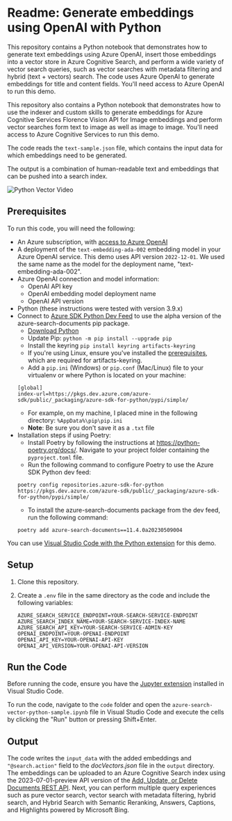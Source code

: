 # Readme: Generate embeddings using OpenAI with Python

This repository contains a Python notebook that demonstrates how to generate text embeddings using Azure OpenAI, insert those embeddings into a vector store in Azure Cognitive Search, and perform a wide variety of vector search queries, such as vector searches with metadata filtering and hybrid (text + vectors) search. The code uses Azure OpenAI to generate embeddings for title and content fields. You'll need access to Azure OpenAI to run this demo.

This repository also contains a Python notebook that demonstrates how to use the indexer and custom skills to generate embeddings for Azure Cognitive Services Florence Vision API for Image embeddings and perform vector searches form text to image as well as image to image. You'll need access to Azure Cognitive Services to run this demo.

The code reads the `text-sample.json` file, which contains the input data for which embeddings need to be generated.

The output is a combination of human-readable text and embeddings that can be pushed into a search index.

![Python Vector Video](https://github.com/Azure/cognitive-search-vector-pr/blob/main/demo-python/data/images/python-vector-video.gif?raw=true)

## Prerequisites

To run this code, you will need the following:

- An Azure subscription, with [access to Azure OpenAI](https://aka.ms/oai/access)
- A deployment of the `text-embedding-ada-002` embedding model in your Azure OpenAI service. This demo uses API version `2022-12-01`. We used the same name as the model for the deployment name, "text-embedding-ada-002".
- Azure OpenAI connection and model information:
  - OpenAI API key
  - OpenAI embedding model deployment name
  - OpenAI API version
- Python (these instructions were tested with version 3.9.x)
- Connect to [Azure SDK Python Dev Feed](https://dev.azure.com/azure-sdk/public/_artifacts/feed/azure-sdk-for-python/connect/pip) to use the alpha version of the azure-search-documents pip package.
  - [Download Python](https://www.python.org/downloads/)
  - Update Pip: `python -m pip install --upgrade pip`
  - Install the keyring `pip install keyring artifacts-keyring`
  - If you're using Linux, ensure you've installed the [prerequisites](https://pypi.org/project/artifacts-keyring/), which are required for artifacts-keyring.
  - Add a `pip.ini` (Windows) or `pip.conf` (Mac/Linux) file to your virtualenv or where Python is located on your machine:
  ```plaintext
  [global]
  index-url=https://pkgs.dev.azure.com/azure-sdk/public/_packaging/azure-sdk-for-python/pypi/simple/
  ```
  - For example, on my machine, I placed mine in the following directory: `%AppData%\pip\pip.ini`
  - **Note**: Be sure you don't save it as a `.txt` file
- Installation steps if using Poetry:
  - Install Poetry by following the instructions at https://python-poetry.org/docs/.
    Navigate to your project folder containing the `pyproject.toml` file.
  - Run the following command to configure Poetry to use the Azure SDK Python dev feed:
  ```
  poetry config repositories.azure-sdk-for-python https://pkgs.dev.azure.com/azure-sdk/public/_packaging/azure-sdk-for-python/pypi/simple/
  ```
  - To install the azure-search-documents package from the dev feed, run the following command:
  ```
  poetry add azure-search-documents==11.4.0a20230509004
  ```

You can use [Visual Studio Code with the Python extension](https://code.visualstudio.com/docs/python/python-tutorial) for this demo.

## Setup

1. Clone this repository.

2. Create a `.env` file in the same directory as the code and include the following variables:

   ```plaintext
   AZURE_SEARCH_SERVICE_ENDPOINT=YOUR-SEARCH-SERVICE-ENDPOINT
   AZURE_SEARCH_INDEX_NAME=YOUR-SEARCH-SERVICE-INDEX-NAME
   AZURE_SEARCH_API_KEY=YOUR-SEARCH-SERVICE-ADMIN-KEY
   OPENAI_ENDPOINT=YOUR-OPENAI-ENDPOINT
   OPENAI_API_KEY=YOUR-OPENAI-API-KEY
   OPENAI_API_VERSION=YOUR-OPENAI-API-VERSION
   ```

## Run the Code

Before running the code, ensure you have the [Jupyter extension](https://marketplace.visualstudio.com/items?itemName=ms-toolsai.jupyter) installed in Visual Studio Code.

To run the code, navigate to the `code` folder and open the `azure-search-vector-python-sample.ipynb` file in Visual Studio Code and execute the cells by clicking the "Run" button or pressing Shift+Enter.

## Output

The code writes the `input_data` with the added embeddings and `"@search.action"` field to the _docVectors.json_ file in the `output` directory. The embeddings can be uploaded to an Azure Cognitive Search index using the 2023-07-01-preview API version of the [Add, Update, or Delete Documents REST API](../docs/rest-api-reference/upload-documents.md). Next, you can perform multiple query experiences such as pure vector search, vector search with metadata filtering, hybrid search, and Hybrid Search with Semantic Reranking, Answers, Captions, and Highlights powered by Microsoft Bing.
